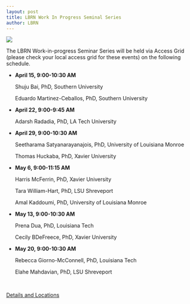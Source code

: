 ```yaml
---
layout: post
title: LBRN Work In Progress Seminal Series
author: LBRN
---
```


<a href="{{ site.baseurl }}events/work-in-progress"><img src="/files/images/wipflyer.png"></a>


The LBRN Work-in-progress Seminar Series will be held via Access Grid (please check your local access grid for these events) on the following schedule.

- **April 15, 9:00-10:30 AM**

  Shuju Bai, PhD, Southern University

	Eduardo Martinez-Ceballos, PhD, Southern University 

- **April 22, 9:00-9:45 AM**

  Adarsh Radadia, PhD, LA Tech University

- **April 29, 9:00-10:30 AM**

  Seetharama Satyanarayanajois, PhD, University of Louisiana Monroe
	
	Thomas Huckaba, PhD, Xavier University

- **May 6, 9:00-11:15 AM**

  Harris McFerrin, PhD, Xavier University
	
	Tara William-Hart, PhD, LSU Shreveport
	
	Amal Kaddoumi, PhD, University of Louisiana Monroe

- **May 13, 9:00-10:30 AM**

  Prena Dua, PhD, Louisiana Tech
	
	Cecily BDeFreece, PhD, Xavier University
	
- **May 20, 9:00-10:30 AM**

  Rebecca Giorno-McConnell, PhD, Louisiana Tech
	
	Elahe Mahdavian, PhD, LSU Shreveport
	

<br>

<a href="/events/work-in-progress" class="btn btn-info" style="margin-bottom: 30px">Details and Locations</a>